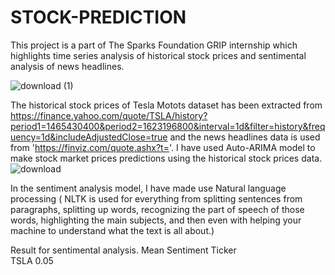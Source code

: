 # STOCK-PREDICTION

This project is a part of The Sparks Foundation GRIP internship which highlights time series analysis of historical stock prices and sentimental analysis of news headlines.

![download (1)](https://user-images.githubusercontent.com/66546997/121324990-dee28d80-c92e-11eb-97c6-5db7cb465ba3.png)


The historical stock prices of Tesla Motots dataset has been extracted from https://finance.yahoo.com/quote/TSLA/history?period1=1465430400&period2=1623196800&interval=1d&filter=history&frequency=1d&includeAdjustedClose=true
and the news headlines data is used from 'https://finviz.com/quote.ashx?t='.
I have used Auto-ARIMA model to make stock market prices predictions using the historical stock prices data. 
![download](https://user-images.githubusercontent.com/66546997/121324549-7693ac00-c92e-11eb-9741-e152c2640681.png)

In the sentiment analysis model, I have made use Natural language processing ( NLTK is used for everything from splitting sentences from paragraphs, splitting up words, recognizing the part of speech of those words, highlighting the main subjects, and then even with helping your machine to understand what the text is all about.)

Result for sentimental analysis.
       Mean Sentiment
Ticker                
TSLA              0.05


